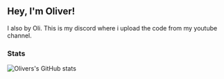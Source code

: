 ## Hey, I'm Oliver!
I also by Oli. This is my discord where i upload the code from my youtube channel.
  
### Stats
![Olivers's GitHub stats](https://github-readme-stats.vercel.app/api?username=OlympianGames&show_icons=true&theme=dark)
